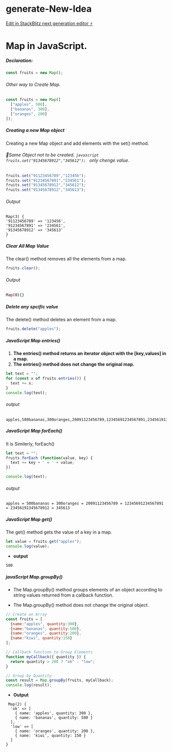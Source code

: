 # generate-New-Idea

[Edit in StackBlitz next generation editor ⚡️](https://stackblitz.com/~/github.com/ChangeWithTanmay/generate-New-Idea)

# Map in JavaScript.
##### Declaration:
```javascript
const fruits = new Map();
```
###### Other way to Create Map.
```javascript
const fruits = new Map([
  ["apples", 500],
  ["bananas", 300],
  ["oranges", 200]
]);
```

##### Creating a new Map object
Creating a new Map object and add elements with the set() method.

###### 📌Same Object not to be created. ```javascript fruits.set("91345678912","345612"); ``` only chenge value. 
```javascript
fruits.set("91123456789","123456");
fruits.set("91234567891","234561");
fruits.set("91345678912","345612");
fruits.set("91345678912","345613"); 
```
###### Output
```output
Map(3) {
'91123456789' => '123456',
'91234567891' => '234561',
'91345678912' => '345613'
}
```

##### Clear All Map Value
The clear() method removes all the elements from a map.
```javascript
fruits.clear();
```
###### Output
```bash
Map(0){}
```
##### Delete any spcific value
The delete() method deletes an element from a map.
```javascript
fruits.delete("apples");
```
##### JavaScript Map entries()
1. **The entries() method returns an iterator object with the [key,values] in a map.**
2. **The entries() method does not change the original map.**
```javascript
let text = "";
for (const x of fruits.entries()) {
  text += x;
}
console.log(text);
```
###### output
```
apples,500bananas,300oranges,20091123456789,12345691234567891,23456191345678912,345613 
```

##### JavaScript Map forEach()
It is Similerly, forEach()
```javascript
let text = "";
fruits.forEach (function(value, key) {
  text += key + ' = ' + value;
})

console.log(text);
```
###### output
```
apples = 500bananas = 300oranges = 20091123456789 = 12345691234567891 = 23456191345678912 = 345613
```

##### JavaScript Map get()
The get() method gets the value of a key in a map.

```javascript
let value = fruits.get("apples");
console.log(value);
```
* **output**
```
500
```

##### javaScript Map.groupBy()
* The Map.groupBy() method groups elements of an object according to string values returned from a callback function.

* The Map.groupBy() method does not change the original object.
```javascript
// Create an Array
const fruits = [
  {name:"apples", quantity:300},
  {name:"bananas", quantity:500},
  {name:"oranges", quantity:200},
  {name:"kiwi", quantity:150}
];

// Callback function to Group Elements
function myCallback({ quantity }) {
  return quantity > 200 ? "ok" : "low";
}

// Group by Quantity
const result = Map.groupBy(fruits, myCallback);
console.log(result);
```
* **Output**
```
 Map(2) {
  'ok' => [
    { name: 'apples', quantity: 300 },
    { name: 'bananas', quantity: 500 }
  ],
  'low' => [
    { name: 'oranges', quantity: 200 },
    { name: 'kiwi', quantity: 150 }
  ]
}
```

